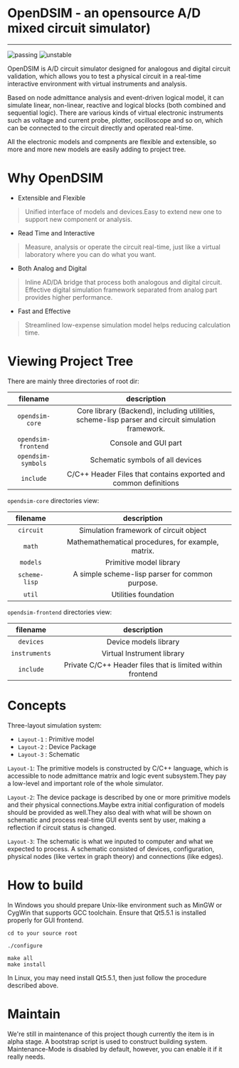 # OpenDSIM - an opensource A/D mixed circuit simulator)

------
![passing](https://camo.githubusercontent.com/948ddd4d1b81323800104755c8ed392d5410f5e2/68747470733a2f2f696d672e736869656c64732e696f2f62616467652f6275696c642d70617373696e672d677265656e2e737667) ![unstable](https://camo.githubusercontent.com/31a260091d356cea706b3792d242699cfa2c1f04/68747470733a2f2f696d672e736869656c64732e696f2f62616467652f7374617475732d756e737461626c652d6c69676874677265656e2e737667)

OpenDSIM is A/D circuit simulator designed for analogous and digital circuit validation, which allows you to test a physical circuit in a real-time interactive environment with virtual instruments and analysis.

Based on node admittance analysis and event-driven logical model, it can simulate linear, non-linear, reactive and logical blocks (both combined and sequential logic).
There are various kinds of virtual electronic instruments such as voltage and current probe, plotter, oscilloscope and so on, which can be connected to the circuit directly and operated real-time.

All the electronic models and compnents are flexible and extensible, so more and more new models are easily adding to project tree.


# Why OpenDSIM
- Extensible and Flexible
> Unified interface of models and devices.Easy to extend new one to support new component or analysis.
- Read Time and Interactive
> Measure, analysis or operate the circuit real-time, just like a virtual laboratory where you can do what you want.
- Both Analog and Digital
> Inline AD/DA bridge that process both analogous and digital circuit. Effective digital simulation framework separated from analog part provides higher performance.
- Fast and Effective
> Streamlined low-expense simulation model helps reducing calculation time.


# Viewing Project Tree

There are mainly three directories of root dir:

| filename | description |
|:--------:|:-----------:|
| `opendsim-core`          | Core library (Backend), including utilities, scheme-lisp parser and circuit simulation framework. |
| `opendsim-frontend`      | Console and GUI part |
| `opendsim-symbols`       | Schematic symbols of all devices |
| `include`                | C/C++ Header Files that contains exported and common definitions |

`opendsim-core` directories view:

| filename | description |
|:--------:|:-----------:|
| `circuit` | Simulation framework of circuit object |
| `math` | Mathemathematical procedures, for example, matrix. |
| `models` | Primitive model library |
| `scheme-lisp` | A simple scheme-lisp parser for common purpose. |
| `util` | Utilities foundation |

`opendsim-frontend` directories view:

| filename | description |
|:--------:|:-----------:|
| `devices` | Device models library |
| `instruments` | Virtual Instrument library |
| `include` | Private C/C++ Header files that is limited within frontend |

# Concepts

Three-layout simulation system:
- `Layout-1`               : Primitive model
- `Layout-2`               : Device Package
- `Layout-3`               : Schematic

`Layout-1`: The primitive models is constructed by C/C++ language, which is accessible to node admittance matrix and logic event subsystem.They pay a low-level and important role of the whole simulator.

`Layout-2`: The device package is described by one or more primitive models and their physical connections.Maybe extra initial configuration of models should be provided as well.They also deal with what will be shown on schematic and process real-time GUI events sent by user, making a reflection if circuit status is changed. 

`Layout-3`: The schematic is what we inputed to computer and what we expected to process. A schematic consisted of devices, configuration, physical nodes (like vertex in graph theory) and connections (like edges).

# How to build

In Windows you should prepare Unix-like environment such as MinGW or CygWin that supports GCC toolchain. Ensure that Qt5.5.1 is installed properly for GUI frontend.

    cd to your source root
    
    ./configure
    
    make all
    make install
    
    
In Linux, you may need install Qt5.5.1, then just follow the procedure described above.

# Maintain
We're still in maintenance of this project though currently the item is in alpha stage. A bootstrap script is used to construct building system.
Maintenance-Mode is disabled by default, however, you can enable it if it really needs.
